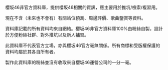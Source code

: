 櫻坂46非官方資料庫，提供櫻坂46相關的資訊，應主要用於推坑/檢索/複習用。


現在不含（未來也不會有）有關站位預測、周邊評價、歌曲鑒賞等資料。


資料庫記載的所有資料均來自網絡。櫻坂46非官方資料庫100%由粉絲自製，設計於方便粉絲社群、對外推坑以及新人補習。


此資料庫不代表官方立場，亦與櫻坂46官方毫無關係。所有商標和受版權保護的資料均屬於其各自所有者。


製作此資料庫的粉絲並沒有收取來自櫻坂46運營公司的一分一毫。
